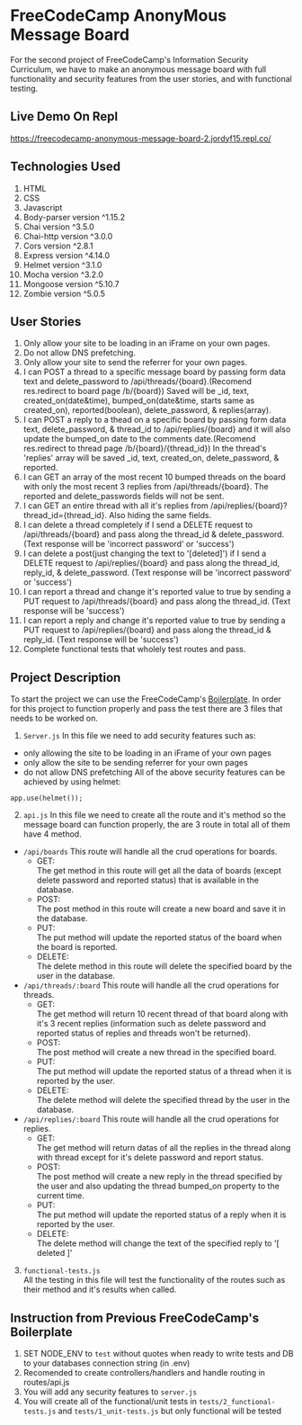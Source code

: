 # FreeCodeCamp AnonyMous Message Board
For the second project of FreeCodeCamp's Information Security Curriculum, we have to make an anonymous message board with full functionality and security features from the user stories, and with functional testing.

## Live Demo On Repl
https://freecodecamp-anonymous-message-board-2.jordyf15.repl.co/

## Technologies Used
1. HTML
2. CSS
3. Javascript
4. Body-parser version ^1.15.2
5. Chai version ^3.5.0
6. Chai-http version ^3.0.0
7. Cors version ^2.8.1
8. Express version ^4.14.0
9. Helmet version ^3.1.0
10. Mocha version ^3.2.0
11. Mongoose version ^5.10.7
12. Zombie version ^5.0.5

## User Stories
1. Only allow your site to be loading in an iFrame on your own pages.
2. Do not allow DNS prefetching.
3. Only allow your site to send the referrer for your own pages.
4. I can POST a thread to a specific message board by passing form data text and delete_password to /api/threads/{board}.(Recomend res.redirect to board page /b/{board}) Saved will be _id, text, created_on(date&time), bumped_on(date&time, starts same as created_on), reported(boolean), delete_password, & replies(array).
5. I can POST a reply to a thead on a specific board by passing form data text, delete_password, & thread_id to /api/replies/{board} and it will also update the bumped_on date to the comments date.(Recomend res.redirect to thread page /b/{board}/{thread_id}) In the thread's 'replies' array will be saved _id, text, created_on, delete_password, & reported.
6. I can GET an array of the most recent 10 bumped threads on the board with only the most recent 3 replies from /api/threads/{board}. The reported and delete_passwords fields will not be sent.
7. I can GET an entire thread with all it's replies from /api/replies/{board}?thread_id={thread_id}. Also hiding the same fields.
8. I can delete a thread completely if I send a DELETE request to /api/threads/{board} and pass along the thread_id & delete_password. (Text response will be 'incorrect password' or 'success')
9. I can delete a post(just changing the text to '[deleted]') if I send a DELETE request to /api/replies/{board} and pass along the thread_id, reply_id, & delete_password. (Text response will be 'incorrect password' or 'success')
10. I can report a thread and change it's reported value to true by sending a PUT request to /api/threads/{board} and pass along the thread_id. (Text response will be 'success')
11. I can report a reply and change it's reported value to true by sending a PUT request to /api/replies/{board} and pass along the thread_id & reply_id. (Text response will be 'success')
12. Complete functional tests that wholely test routes and pass.

## Project Description
To start the project we can use the FreeCodeCamp's [Boilerplate](https://repl.it/github/freeCodeCamp/boilerplate-project-messageboard). In order for this project to function properly and pass the test there are 3 files that needs to be worked on.
1. `Server.js`
In this file we need to add security features such as:
- only allowing the site to be loading in an iFrame of your own pages
- only allow the site to be sending referrer for your own pages
- do not allow DNS prefetching
All of the above security features can be achieved by using helmet:
```
app.use(helmet());
```
2. `api.js`
In this file we need to create all the route and it's method so the message board can function properly, the are 3 route in total all of them have 4 method.
- `/api/boards`
This route will handle all the crud operations for boards.
    - GET:  
    The get method in this route will get all the data of boards (except delete password and reported status) that is available in the database.
    - POST:  
    The post method in this route will create a new board and save it in the database. 
    - PUT:  
    The put method will update the reported status of the board when the board is reported.
    - DELETE:  
    The delete method in this route will delete the specified board by the user in the database.
- `/api/threads/:board`
This route will handle all the crud operations for threads.
    - GET:  
    The get method will return 10 recent thread of that board along with it's 3 recent replies (information such as delete password and reported status of replies and threads won't be returned).
    - POST:  
    The post method will create a new thread in the specified board.
    - PUT:  
    The put method will update the reported status of a thread when it is reported by the user.
    - DELETE:  
    The delete method will delete the specified thread by the user in the database.
- `/api/replies/:board`
This route will handle all the crud operations for replies.
    - GET:  
    The get method will return datas of all the replies in the thread along with thread except for it's delete password and report status.
    - POST:  
    The post method will create a new reply in the thread specified by the user and also updating the thread bumped_on property to the current time.
    - PUT:  
    The put method will update the reported status of a reply when it is reported by the user.
    - DELETE:  
    The delete method will change the text of the specified reply to '[ deleted ]'
3. `functional-tests.js`  
All the testing in this file will test the functionality of the routes such as their method and it's results when called.


## Instruction from Previous FreeCodeCamp's Boilerplate
1. SET NODE_ENV to `test` without quotes when ready to write tests and DB to your databases connection string (in .env)
2. Recomended to create controllers/handlers and handle routing in routes/api.js
3. You will add any security features to `server.js`
4. You will create all of the functional/unit tests in `tests/2_functional-tests.js` and `tests/1_unit-tests.js` but only functional will be tested



